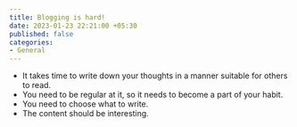 ```yaml
---
title: Blogging is hard!
date: 2023-01-23 22:21:00 +05:30
published: false
categories:
- General
---
```


* It takes time to write down your thoughts in a manner suitable for others to read.
* You need to be regular at it, so it needs to become a part of your habit.
* You need to choose what to write.
* The content should be interesting.